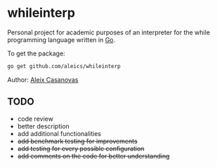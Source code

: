# whileinterp
Personal project for academic purposes of an interpreter for the while programming language written in [Go](https://golang.org]).

To get the package:
```sh
go get github.com/aleics/whileinterp
```

Author: [Aleix Casanovas](https://github.com/aleics)

## TODO
* code review
* better description
* add additional functionalities
* ~~add benchmark testing for improvements~~
* ~~add testing for every possible configuration~~
* ~~add comments on the code for better understanding~~
